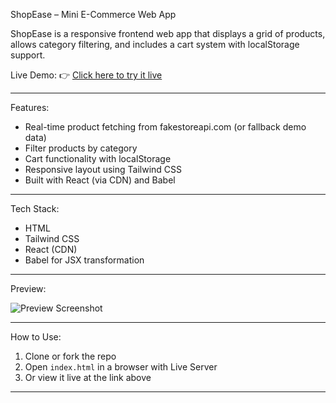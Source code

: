 ShopEase – Mini E-Commerce Web App

ShopEase is a responsive frontend web app that displays a grid of products, allows category filtering, and includes a cart system with localStorage support.

Live Demo:
👉 [Click here to try it live]([https://your-username.github.io/shop-ease/](https://sohamsadak.github.io/shop-ease/))

---

Features:
- Real-time product fetching from fakestoreapi.com (or fallback demo data)
- Filter products by category
- Cart functionality with localStorage
- Responsive layout using Tailwind CSS
- Built with React (via CDN) and Babel

---

Tech Stack:
- HTML
- Tailwind CSS
- React (CDN)
- Babel for JSX transformation

---

 Preview:

![Preview Screenshot](https://i.imgur.com/fM0oK0v.png) <!-- Optional image of your app -->

---

How to Use:
1. Clone or fork the repo
2. Open `index.html` in a browser with Live Server
3. Or view it live at the link above

---
